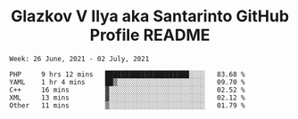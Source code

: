 <h1 align="center">Glazkov V Ilya aka Santarinto GitHub Profile README</h1>

<!--START_SECTION:waka-->
```text
Week: 26 June, 2021 - 02 July, 2021

PHP     9 hrs 12 mins   █████████████████████░░░░   83.68 % 
YAML    1 hr 4 mins     ██▒░░░░░░░░░░░░░░░░░░░░░░   09.70 % 
C++     16 mins         ▓░░░░░░░░░░░░░░░░░░░░░░░░   02.52 % 
XML     13 mins         ▓░░░░░░░░░░░░░░░░░░░░░░░░   02.12 % 
Other   11 mins         ▒░░░░░░░░░░░░░░░░░░░░░░░░   01.79 % 
```
<!--END_SECTION:waka-->